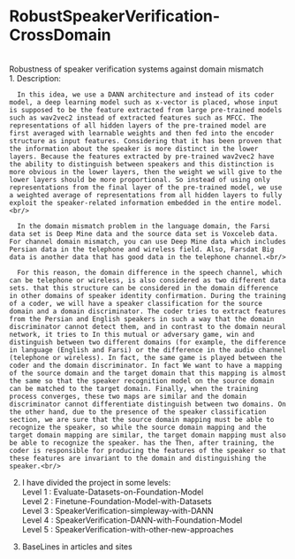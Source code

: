 # RobustSpeakerVerification-CrossDomain
<br>Robustness of speaker verification systems against domain mismatch</br>
  1. 
      Description: <br/>
      
      In this idea, we use a DANN architecture and instead of its coder model, a deep learning model such as x-vector is placed, whose input is supposed to be the feature extracted from large pre-trained models such as wav2vec2 instead of extracted features such as MFCC. The representations of all hidden layers of the pre-trained model are first averaged with learnable weights and then fed into the encoder structure as input features. Considering that it has been proven that the information about the speaker is more distinct in the lower layers. Because the features extracted by pre-trained wav2vec2 have the ability to distinguish between speakers and this distinction is more obvious in the lower layers, then the weight we will give to the lower layers should be more proportional. So instead of using only representations from the final layer of the pre-trained model, we use a weighted average of representations from all hidden layers to fully exploit the speaker-related information embedded in the entire model.<br/>
      
      In the domain mismatch problem in the language domain, the Farsi data set is Deep Mine data and the source data set is Voxceleb data. For channel domain mismatch, you can use Deep Mine data which includes Persian data in the telephone and wireless field. Also, Farsdat Big data is another data that has good data in the telephone channel.<br/>
      
      For this reason, the domain difference in the speech channel, which can be telephone or wireless, is also considered as two different data sets. that this structure can be considered in the domain difference in other domains of speaker identity confirmation. During the training of a coder, we will have a speaker classification for the source domain and a domain discriminator. The coder tries to extract features from the Persian and English speakers in such a way that the domain discriminator cannot detect them, and in contrast to the domain neural network, it tries to In this mutual or adversary game, win and distinguish between two different domains (for example, the difference in language (English and Farsi) or the difference in the audio channel (telephone or wireless). In fact, the same game is played between the coder and the domain discriminator. In fact We want to have a mapping of the source domain and the target domain that this mapping is almost the same so that the speaker recognition model on the source domain can be matched to the target domain. Finally, when the training process converges, these two maps are similar and the domain discriminator cannot differentiate distinguish between two domains. On the other hand, due to the presence of the speaker classification section, we are sure that the source domain mapping must be able to recognize the speaker, so while the source domain mapping and the target domain mapping are similar, the target domain mapping must also be able to recognize the speaker. has the Then, after training, the coder is responsible for producing the features of the speaker so that these features are invariant to the domain and distinguishing the speaker.<br/>
      
  2. 
      I have divided the project in some levels: <br/>
          Level 1 : Evaluate-Datasets-on-Foundation-Model<br/>
          Level 2 : Finetune-Foundation-Model-with-Datasets<br/>
          Level 3 : SpeakerVerification-simpleway-with-DANN<br/>
          Level 4 : SpeakerVerification-DANN-with-Foundation-Model<br/>
          Level 5 : SpeakerVerification-with-other-new-approaches<br/>
  
  3. 
      BaseLines in articles and sites <br/>
      <br/>

      
 

